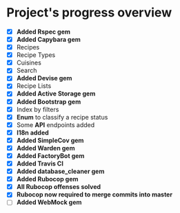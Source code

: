# Project's progress overview

- [x] **Added Rspec gem**
- [x] **Added Capybara gem**
- [x] Recipes
- [x] Recipe Types
- [x] Cuisines
- [x] Search
- [x] **Added Devise gem**
- [x] Recipe Lists
- [x] **Added Active Storage gem**
- [x] **Added Bootstrap gem**
- [x] Index by filters
- [x] **Enum** to classify a recipe status
- [x] Some **API** endpoints added
- [x] **I18n added**
- [x] **Added SimpleCov gem**
- [x] **Added Warden gem**
- [x] **Added FactoryBot gem**
- [x] **Added Travis CI**
- [x] **Added database_cleaner gem**
- [x] **Added Rubocop gem**
- [x] **All Rubocop offenses solved**
- [x] **Rubocop now required to merge commits into master**
- [ ] **Added WebMock gem**
